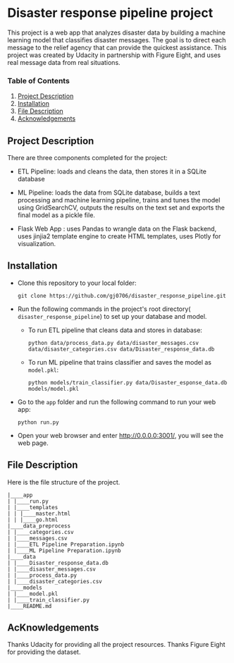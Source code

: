 # Disaster response pipeline project
This project is a web app that analyzes disaster data by building a machine learning model that classifies disaster messages. The goal is to direct each message to the relief agency that can provide the quickest assistance. This project was created by Udacity in partnership with Figure Eight, and uses real message data from real situations. 

### Table of Contents
1. [Project Description](#desc)
2. [Installation](#installation)
3. [File Description](#files)
4. [Acknowledgements](#licensing)


## Project Description<a name="desc"></a>
There are three components completed for the project:
- ETL Pipeline: loads and cleans the data, then stores it in a SQLite database

- ML Pipeline: loads the data from SQLite database, builds a text processing and machine learning pipeline, trains and tunes the model using GridSearchCV, outputs the results on the text set and exports the final model as a pickle file.

- Flask Web App : uses Pandas to wrangle data on the Flask backend, uses jinjia2 template engine to create HTML templates, uses Plotly for visualization. 

## Installation <a name="installation"></a>

- Clone this repository to your local folder: 

    `git clone https://github.com/gj0706/disaster_response_pipeline.git`

- Run the following commands in the project's root directory( `disaster_response_pipeline`) to set up your database and model.
    - To run ETL pipeline that cleans data and stores in database:

        `python data/process_data.py data/disaster_messages.csv data/disaster_categories.csv data/Disaster_response_data.db`

    - To run ML pipeline that trains classifier and saves the model as `model.pkl`:

        `python models/train_classifier.py data/Disaster_esponse_data.db models/model.pkl`


- Go to the `app` folder and run the following command to run your web app:

    `python run.py`

- Open your web browser and enter http://0.0.0.0:3001/, you will see the web page. 



## File Description<a name="files"></a>
Here is the file structure of the project.
```
|____app
| |____run.py
| |____templates
| | |____master.html
| | |____go.html
|____data_preprocess
| |____categories.csv
| |____messages.csv
| |____ETL Pipeline Preparation.ipynb
| |____ML Pipeline Preparation.ipynb
|____data
| |____Disaster_response_data.db
| |____disaster_messages.csv
| |____process_data.py
| |____disaster_categories.csv
|____models
| |____model.pkl
| |____train_classifier.py
|____README.md
```

## AcKnowledgements<a name="licensing"></a>

Thanks Udacity for providing all the project resources.
Thanks Figure Eight for providing the dataset.  

